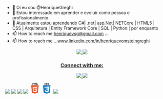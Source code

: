 - 👋 Oi eu sou  @HenriqueGreghi
- 👀 Estou interessado em aprender e evoluir como pessoa e profissionalmente.
- 🌱 Atualmente estou aprendendo C#| .net| asp.Net| NETCore | HTML5 | CSS | Arquitetura | Entity Framework Core | SQL | Python | por enquanto
- 📫 How to reach me henriquevsg@gmail.com
...
- 📫 How to reach me ...www.linkedin.com/in/henriquevomsteingreghi

<div align="center">
  <a href="https://github.com/HenriqueGreghi">
  <img height="180em" src="https://github-readme-stats.vercel.app/api?username=HenriqueGreghi&show_icons=true&theme=dark&include_all_commits=true&count_private=true"/>
  <img height="180em" src="https://github-readme-stats.vercel.app/api/top-langs/?username=HenriqueGreghi&layout=compact&langs_count=7&theme=dark"/>
</div>


<h3 align="center">Connect with me:</h3>

<p align="center">
  <a href="https://www.linkedin.com/in/renanflow/">
    <img src="https://img.shields.io/badge/-LinkedIn-blue?style=for-the-badge&logo=Linkedin&logoColor=white&link=https://www.linkedin.com/in/HenriqueGreghi/">
  </a>

  <a href="mailto:henriquevsg@gmail.com">
    <img src="https://img.shields.io/badge/-Gmail-f4f4f4?style=for-the-badge&labelColor=f4f4f4&logo=gmail&logoColor=D14836&link=mailto:henriquevsg@gmail.com/">
    
    
    
<p>  

<code><a href="https://docs.microsoft.com/pt-br/users/HenriqueGreghi/challenges" target="_blank"><img src="https://cdn.icon-icons.com/icons2/2415/PNG/512/csharp_original_logo_icon_146578.png" height="40px"></a></code>
<code><a href="https://docs.microsoft.com/pt-br/users/HenriqueGreghi/challenges" target="_blank"><img src="https://upload.wikimedia.org/wikipedia/commons/thumb/e/ee/.NET_Core_Logo.svg/1200px-.NET_Core_Logo.svg.png" height="40px"></a></code>
<code><a href="https://docs.microsoft.com/pt-br/aspnet/core/?view=aspnetcore-5.0" target="_blank"><img src="https://th.bing.com/th/id/R.7f45fd721eb031819b1f3e0f160692b0?rik=czZMm6lX51OA6w&riu=http%3a%2f%2fgetcodify.com%2fwp-content%2fuploads%2f2016%2f07%2fasp.net-border.png&ehk=kA7WjiYUt6dhQQJxOLuM3O0H7IZqJiucuMBndmC7zYw%3d&risl=&pid=ImgRaw&r=0" height="40px"></a></code>
<code><a href="https://docs.microsoft.com/en-us/sql/?view=sql-server-ver15" target="_blank"><img src="https://cdn.freebiesupply.com/logos/large/2x/microsoft-sql-server-logo-png-transparent.png" height="40px"></a></code>
<code><a href="https://developer.mozilla.org/pt-BR/docs/Web/HTML"><img src="https://raw.githubusercontent.com/devicons/devicon/master/icons/html5/html5-original-wordmark.svg" height="35px"></a></code>
<code><a href="https://developer.mozilla.org/pt-BR/docs/Web/CSS"><img src="https://raw.githubusercontent.com/devicons/devicon/master/icons/css3/css3-original-wordmark.svg" height="35px"></a></code>
<code><a href="https://www.mysql.com/"><img src="https://www.mysql.com/common/logos/logo-mysql-170x115.png" height="35px"></a></code>


